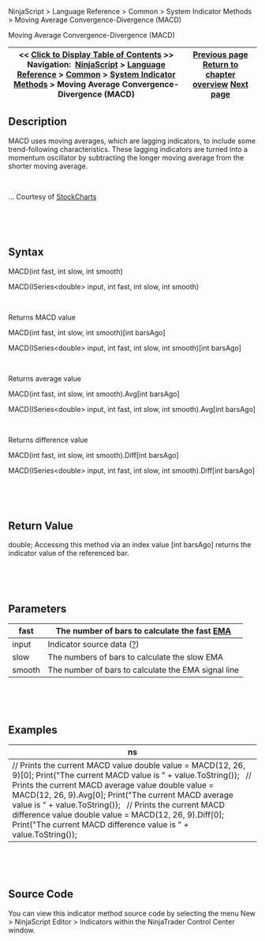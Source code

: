 ﻿


NinjaScript \> Language Reference \> Common \> System Indicator Methods \> Moving Average Convergence\-Divergence (MACD)






















Moving Average Convergence\-Divergence (MACD)







| \<\< [Click to Display Table of Contents](moving_average_convergence-divergence_macd.md) \>\> **Navigation:**     [NinjaScript](ninjascript-1.md) \> [Language Reference](language_reference_wip-1.md) \> [Common](common-1.md) \> [System Indicator Methods](indicators-1.md) \> Moving Average Convergence\-Divergence (MACD) | [Previous page](moving_average_-_zero_lag_expo-1.md) [Return to chapter overview](indicators-1.md) [Next page](moving_average_ribbon-1.md) |
| --- | --- |











## Description


MACD uses moving averages, which are lagging indicators, to include some trend\-following characteristics. These lagging indicators are turned into a momentum oscillator by subtracting the longer moving average from the shorter moving average. 


 


... Courtesy of [StockCharts](http://stockcharts.com/education/IndicatorAnalysis/indic_MACD1.md)


 


 


## Syntax


MACD(int fast, int slow, int smooth)  

MACD(ISeries\<double\> input, int fast, int slow, int smooth)


 


Returns MACD value  

MACD(int fast, int slow, int smooth)\[int barsAgo]  

MACD(ISeries\<double\> input, int fast, int slow, int smooth)\[int barsAgo]


 


Returns average value  

MACD(int fast, int slow, int smooth).Avg\[int barsAgo]  

MACD(ISeries\<double\> input, int fast, int slow, int smooth).Avg\[int barsAgo]


 


Returns difference value  

MACD(int fast, int slow, int smooth).Diff\[int barsAgo]  

MACD(ISeries\<double\> input, int fast, int slow, int smooth).Diff\[int barsAgo]


 


 


## Return Value


double; Accessing this method via an index value \[int barsAgo] returns the indicator value of the referenced bar.


 


 


## Parameters




| fast | The number of bars to calculate the fast [EMA](moving_average_-_exponential_e-1.md) |
| --- | --- |
| input | Indicator source data ([?](valid_input_data_for_indicator-1.md)) |
| slow | The numbers of bars to calculate the slow EMA |
| smooth | The number of bars to calculate the EMA signal line |



 


 


## Examples




| ns |
| --- |
| // Prints the current MACD value double value \= MACD(12, 26, 9)\[0]; Print("The current MACD value is " \+ value.ToString());   // Prints the current MACD average value double value \= MACD(12, 26, 9).Avg\[0]; Print("The current MACD average value is " \+ value.ToString());   // Prints the current MACD difference value double value \= MACD(12, 26, 9).Diff\[0]; Print("The current MACD difference value is " \+ value.ToString()); |



 


 


## Source Code


You can view this indicator method source code by selecting the menu New \> NinjaScript Editor \> Indicators within the NinjaTrader Control Center window.








